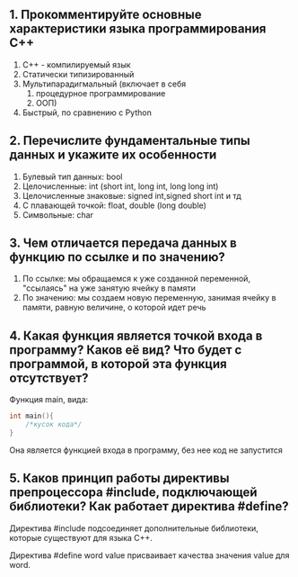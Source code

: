 ## 1. Прокомментируйте основные характеристики языка программирования C++  ##
1. C++ - компилируемый язык
2. Статически типизированный 
3. Мультипарадигмальный (включает в себя  
   1. процедурное программирование
   2. ООП)
4. Быстрый, по сравнению с Python


## 2. Перечислите фундаментальные типы данных и укажите их особенности  ##
1. Булевый тип данных: bool
2. Целочисленные: int (short int, long int, long long int)
3. Целочисленные знаковые: signed int,signed short int и тд
4. С плавающей точкой: float, double (long double)
5. Символьные: char

## 3. Чем отличается передача данных в функцию по ссылке и по значению? ##
1. По ссылке: мы обращаемся к уже созданной переменной, "ссылаясь" на уже занятую ячейку в памяти
2. По значению: мы создаем новую переменную, занимая ячейку в памяти, равную величине, о которой идет речь 

## 4. Какая функция является точкой входа в программу? Каков её вид? Что будет с программой, в которой эта функция отсутствует? ##
Функция main, вида:
```c++
int main(){
    /*кусок кода*/
}
```
Она является функцией входа в программу, без нее код не запустится 


## 5. Каков принцип работы директивы препроцессора #include, подключающей библиотеки? Как работает директива #define?  ##
Директива #include <something> подсоединяет дополнительные библиотеки, которые существуют для языка С++. 

Директива #define word value присваивает качества значения value для word.